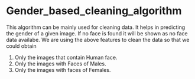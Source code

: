 # Gender_based_cleaning_algorithm

This algorithm can be mainly used for cleaning data. It helps in predicting the gender of a given image. If no face is found it will be shown as no face data availabe. We are using the above features to clean the data so that we could obtain
1. Only the images that contain Human face.
2. Only the images with Faces of Males.
3. Only the images with faces of Females.
